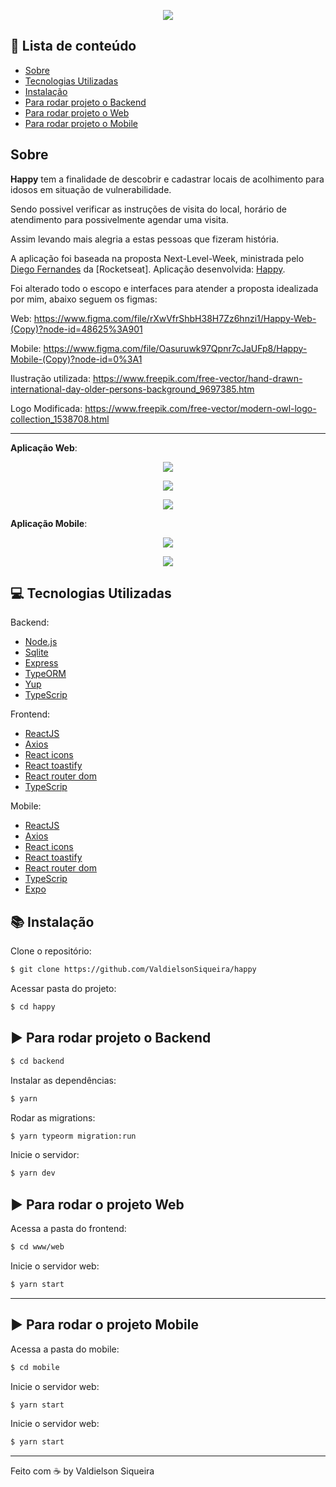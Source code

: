  <p align="center">
    <img src="/github/logo.png" />
</p>

## :pushpin: Lista de conteúdo

<!--ts-->

- [Sobre](#sobre)
- [Tecnologias Utilizadas](#:computer-tecnologias-utilizadas)
- [Instalação](#books-instalação)
- [Para rodar projeto o Backend](#arrow_forward-para-rodar-projeto-o-backend)
- [Para rodar projeto o Web](#arrow_forward-para-rodar-o-projeto-web)
- [Para rodar projeto o Mobile](#arrow_forward-para-rodar-o-projeto-mobile)

<!--te-->

## Sobre

**Happy** tem a finalidade de descobrir e cadastrar locais de acolhimento para idosos em situação de vulnerabilidade.

Sendo possivel verificar as instruções de visita do local, horário de atendimento para possivelmente agendar uma visita.

Assim levando mais alegria a estas pessoas que fizeram história.

A aplicação foi baseada na proposta Next-Level-Week, ministrada pelo [Diego Fernandes](https://github.com/diego3g) da [Rocketseat].
Aplicação desenvolvida: [Happy](https://github.com/rocketseat-education/nlw-03-omnistack).

Foi alterado todo o escopo e interfaces para atender a proposta idealizada por mim, abaixo seguem os figmas:

Web: https://www.figma.com/file/rXwVfrShbH38H7Zz6hnzi1/Happy-Web-(Copy)?node-id=48625%3A901

Mobile: https://www.figma.com/file/Oasuruwk97Qpnr7cJaUFp8/Happy-Mobile-(Copy)?node-id=0%3A1

Ilustração utilizada: https://www.freepik.com/free-vector/hand-drawn-international-day-older-persons-background_9697385.htm

Logo Modificada: https://www.freepik.com/free-vector/modern-owl-logo-collection_1538708.html

---

**Aplicação Web**:

<p align="center">
	<img src="/github/captura_web_1.png" />
</p>

<p align="center">
	<img src="/github/captura_web_2.png" />
</p>

<p align="center">
	<img src="/github/web.gif" />
</p>

**Aplicação Mobile**:

<p align="center">
	<img src="/github/captura_mobile_1.png" />
</p>

<p align="center">
	<img src="/github/mobile.gif" />
</p>

## :computer: Tecnologias Utilizadas

Backend:

- [Node.js](https://nodejs.org/en/)
- [Sqlite](https://www.sqlite.org/docs.html)
- [Express](https://expressjs.com/pt-br/)
- [TypeORM](https://typeorm.io/#/)
- [Yup](https://github.com/jquense/yup#install)
- [TypeScrip](https://www.typescriptlang.org/docs/)

Frontend:

- [ReactJS](https://pt-br.reactjs.org/)
- [Axios](https://github.com/axios/axios)
- [React icons](https://react-icons.netlify.com/#/)
- [React toastify](https://github.com/fkhadra/react-toastify)
- [React router dom](https://www.npmjs.com/package/react-router-dom)
- [TypeScrip](https://www.typescriptlang.org/docs/)

Mobile:

- [ReactJS](https://pt-br.reactjs.org/)
- [Axios](https://github.com/axios/axios)
- [React icons](https://react-icons.netlify.com/#/)
- [React toastify](https://github.com/fkhadra/react-toastify)
- [React router dom](https://www.npmjs.com/package/react-router-dom)
- [TypeScrip](https://www.typescriptlang.org/docs/)
- [Expo](https://expo.io/)

## :books: Instalação

Clone o repositório:

```sh
$ git clone https://github.com/ValdielsonSiqueira/happy
```

Acessar pasta do projeto:

```sh
$ cd happy
```

## :arrow_forward: Para rodar projeto o Backend

```sh
$ cd backend
```

Instalar as dependências:

```sh
$ yarn
```

Rodar as migrations:

```sh
$ yarn typeorm migration:run
```

Inicie o servidor:

```sh
$ yarn dev
```

## :arrow_forward: Para rodar o projeto Web

Acessa a pasta do frontend:

```sh
$ cd www/web
```

Inicie o servidor web:

```sh
$ yarn start
```

---

## :arrow_forward: Para rodar o projeto Mobile

Acessa a pasta do mobile:

```sh
$ cd mobile
```

Inicie o servidor web:

```sh
$ yarn start
```

Inicie o servidor web:

```sh
$ yarn start
```

---

Feito com ☕ by Valdielson Siqueira
